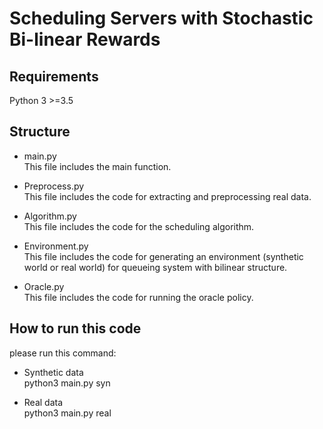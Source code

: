 # Scheduling Servers with Stochastic Bi-linear Rewards


## Requirements
 Python 3 >=3.5

## Structure
  * main.py\
  This file includes the main function.

  * Preprocess.py\
  This file includes the code for extracting and preprocessing real data.

  * Algorithm.py\
  This file includes the code for the scheduling algorithm.

  * Environment.py\
  This file includes the code for generating an environment (synthetic world or real world) for queueing system with bilinear structure. 

  * Oracle.py\
  This file includes the code for running the oracle policy.

## How to run this code
please run this command:

 * Synthetic data\
 python3 main.py syn

 * Real data\
 python3 main.py real
